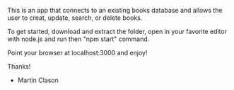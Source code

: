 This is an app that connects to an existing books database and allows the user to creat, update, search, or delete books. 

To get started, download and extract the folder, open in your favorite editor with node.js and run then "npm start" command. 

Point your browser at localhost:3000 and enjoy!

Thanks!

- Martin Clason
